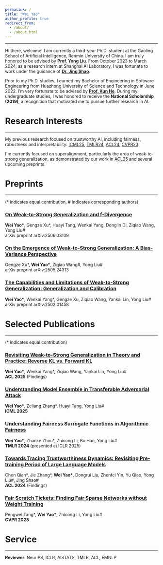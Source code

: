 ```yaml
---
permalink: /
title: "Wei Yao"
author_profile: true
redirect_from: 
  - /about/
  - /about.html
---
```


---

Hi there, welcome! I am currently a third-year Ph.D. student at the Gaoling School of Artificial Intelligence, Renmin University of China. I am truly honored to be advised by **[Prof. Yong Liu](https://gsai.ruc.edu.cn/english/liuyong)**. From October 2023 to March 2024, as a research intern at Shanghai AI Laboratory, I was fortunate to work under the guidance of **[Dr. Jing Shao](https://amandajshao.github.io/)**.

Prior to my Ph.D. studies, I earned my Bachelor of Engineering in Software Engineering from Huazhong University of Science and Technology in June 2022. I’m very fortunate to be advised by **[Prof. Kun He](https://scholar.google.com/citations?user=YTQnGJsAAAAJ&hl=en)**. During my undergraduate studies, I was honored to receive the **National Scholarship (2019)**, a recognition that motivated me to pursue further research in AI.

# Research Interests
---

My previous research focused on trustworthy AI, including fairness, robustness and interpretability: [ICML25](https://arxiv.org/pdf/2410.06851), [TMLR24](https://openreview.net/pdf?id=iBgmoMTlaz), [ACL24](https://aclanthology.org/2024.findings-acl.290.pdf), [CVPR23](https://openaccess.thecvf.com/content/CVPR2023/papers/Tang_Fair_Scratch_Tickets_Finding_Fair_Sparse_Networks_Without_Weight_Training_CVPR_2023_paper.pdf).

I'm currently focused on superalignment, particularly the area of weak-to-strong generalization, as demonstrated by our work in [ACL25](https://arxiv.org/pdf/2502.11107) and several upcoming preprints.


<!--# Education
---

- 2018-2022: B.E. in Software Engineering from Huazhong University of Science and Technology.

- 2022-Present: Ph.D. Student in Artificial Intelligence at Renmin University of China.-->


# Preprints
---

(\* indicates equal contribution, \# indicates corresponding authors)

### [On Weak-to-Strong Generalization and f-Divergence](https://arxiv.org/pdf/2506.03109)

**Wei Yao\***, Gengze Xu\*, Huayi Tang, Wenkai Yang, Donglin Di, Ziqiao Wang, Yong Liu\#
<br>
arXiv preprint arXiv:2506.03109

### [On the Emergence of Weak-to-Strong Generalization: A Bias-Variance Perspective](https://www.arxiv.org/pdf/2505.24313)

Gengze Xu\*, **Wei Yao\***, Ziqiao Wang\#, Yong Liu\#
<br>
arXiv preprint arXiv:2505.24313

### [The Capabilities and Limitations of Weak-to-Strong Generalization: Generalization and Calibration](https://arxiv.org/pdf/2502.01458)

**Wei Yao\***, Wenkai Yang\*, Gengze Xu, Ziqiao Wang, Yankai Lin, Yong Liu\#
<br>
arXiv preprint arXiv:2502.01458


# Selected Publications
---

(\* indicates equal contribution)

### [Revisiting Weak-to-Strong Generalization in Theory and Practice: Reverse KL vs. Forward KL](https://arxiv.org/pdf/2502.11107)

**Wei Yao\***, Wenkai Yang\*, Ziqiao Wang, Yankai Lin, Yong Liu\#
<br>
**ACL 2025** (Findings)

### [Understanding Model Ensemble in Transferable Adversarial Attack](https://arxiv.org/pdf/2410.06851)

**Wei Yao\***, Zeliang Zhang\*, Huayi Tang, Yong Liu\#
<br>
**ICML 2025**

### [Understanding Fairness Surrogate Functions in Algorithmic Fairness](https://openreview.net/pdf?id=iBgmoMTlaz)

**Wei Yao\***, Zhanke Zhou\*, Zhicong Li, Bo Han, Yong Liu\#
<br>
**TMLR 2024** (presented at ICLR 2025)

### [Towards Tracing Trustworthiness Dynamics: Revisiting Pre-training Period of Large Language Models](https://aclanthology.org/2024.findings-acl.290.pdf)

Chen Qian\*, Jie Zhang\*, **Wei Yao\***, Dongrui Liu, Zhenfei Yin, Yu Qiao, Yong Liu\#, Jing Shao\#
<br>
**ACL 2024** (Findings)

### [Fair Scratch Tickets: Finding Fair Sparse Networks without Weight Training](https://openaccess.thecvf.com/content/CVPR2023/papers/Tang_Fair_Scratch_Tickets_Finding_Fair_Sparse_Networks_Without_Weight_Training_CVPR_2023_paper.pdf)

Pengwei Tang\*, **Wei Yao\***, Zhicong Li, Yong Liu\#
<br>
**CVPR 2023**

<!--
# Research Intern
---

- 2023.10-2024.3: Shanghai AI Laboratory, research intern, mentor: [Dr. Jing Shao](https://amandajshao.github.io/).

# Honors and Awards
---

National Scholarship, 2019-->

# Service
---

**Reviewer**: NeurIPS, ICLR, AISTATS, TMLR, ACL, EMNLP


